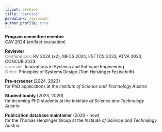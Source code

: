 ```yaml
---
layout: archive
title: "Service"
permalink: /service/
author_profile: true
---
```


**Program committee member**\
CAV 2024 (artifact evaluation)

**Reviewer**\
<span style="color:gray">Conferences:</span> RV 2024 (x2), MFCS 2024, FSTTCS 2023, ATVA 2023, CONCUR 2023\
<span style="color:gray">Journals:</span> Innovations in Systems and Software Engineering\
<span style="color:gray">Other:</span>  Principles of Systems Design (Tom Henzinger Festschrift)

**Pre-screener** (2024, 2023)\
for PhD applications at the *Institute of Science and Technology Austria*

**Student buddy** (2023, 2020)\
for incoming PhD students at the *Institute of Science and Technology Austria*

**Publication database maintainer** (2020 - now)\
for the Thomas Henzinger Group at the *Institute of Science and Technology Austria*